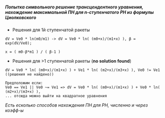 ##### Попытка символьного решение трансцендентного уравнения, нахождение максимальной ПН для n-ступенчатого РН из формулы Циолковского

- Решения для 1й ступенчатой ракеты
```
dV = Ve0 * ln(m0/m1) -> dV = Ve0 * ln( (m0+x)/(m1+x) ), β = exp(dV/Ve0);

x = ( m0-β*m1 ) / ( β-1 )

```

- Решения для >1 ступенчатой ракеты (__no solution found__)
```
dV = Ve0 * ln( (m0+x)/(m1+x) ) + Ve1 * ln( (m2+x)/(m3+x) ), Ve0 != Ve1 ((решения не найдено))

Предположим если:
Ve0 == Ve1 || Ve0 ~= Ve1 => dV = Ve0 * ln( (m0+x)/(m1+x) ) + Ve0 * ln( (m2+x)/(m3+x) ), 
... отсюда можно выйти на квадратное уравнения
```

*Есть есколько способов нахождения ПН для РН, численно и через коэфф-ы*
